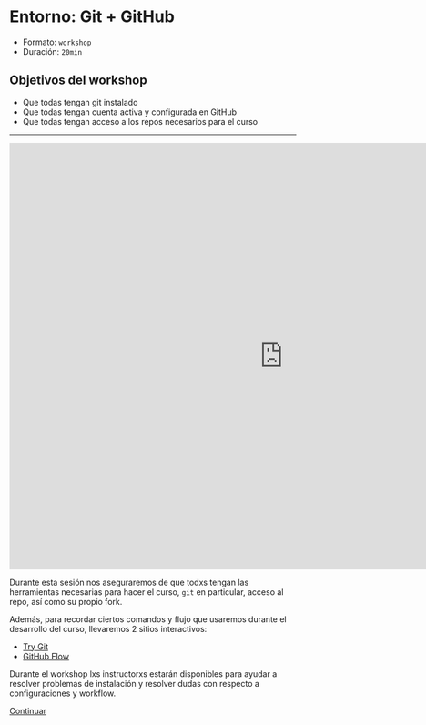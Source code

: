 # Entorno: Git + GitHub

* Formato: `workshop`
* Duración: `20min`

## Objetivos del workshop

* Que todas tengan git instalado
* Que todas tengan cuenta activa y configurada en GitHub
* Que todas tengan acceso a los repos necesarios para el curso

***

<iframe src="https://docs.google.com/presentation/d/e/2PACX-1vTf3ugFgxfs9htTF8wXbEXc2v0BfoHbnQS7wZCBg41b_Hg5pQhuXQQWum4Q7CZVaeWFMeK0XSR_NgHl/embed?start=false&loop=false&delayms=60000" frameborder="0" width="960" height="749" allowfullscreen="true" mozallowfullscreen="true" webkitallowfullscreen="true"></iframe>

Durante esta sesión nos aseguraremos de que todxs tengan las herramientas
necesarias para hacer el curso, `git` en particular, acceso al repo, así como
su propio fork.

Además, para recordar ciertos comandos y flujo que usaremos durante el
desarrollo del curso, llevaremos 2 sitios interactivos:

* [Try Git](https://try.github.io/levels/1/challenges/1)
* [GitHub Flow](https://services.github.com/on-demand/intro-to-github/)

Durante el workshop lxs instructorxs estarán disponibles para ayudar a resolver
problemas de instalación y resolver dudas con respecto a configuraciones y
workflow.

[Continuar](01-node%2Bnpm.md)
